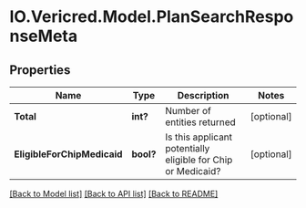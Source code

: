 # IO.Vericred.Model.PlanSearchResponseMeta
## Properties

Name | Type | Description | Notes
------------ | ------------- | ------------- | -------------
**Total** | **int?** | Number of entities returned | [optional] 
**EligibleForChipMedicaid** | **bool?** | Is this applicant potentially eligible for Chip or Medicaid? | [optional] 

[[Back to Model list]](../README.md#documentation-for-models) [[Back to API list]](../README.md#documentation-for-api-endpoints) [[Back to README]](../README.md)

